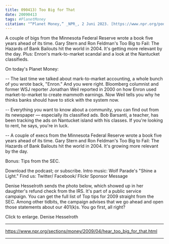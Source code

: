 ```yaml
---
title: 090413) Too Big for That
date: 20090413
tags: #PlanetMoney
citation: "“Planet Money,” _NPR_, 2 Juni 2023. [https://www.npr.org/podcasts/510289/planet-money](https://www.npr.org/podcasts/510289/planet-money) (diakses 4 Juni 2023)."
---
```


A couple of bigs from the Minnesota Federal Reserve wrote a book five years ahead of its time. Gary Stern and Ron Feldman's Too Big to Fail: The Hazards of Bank Bailouts hit the world in 2004. It's getting more relevant by the day. Plus: Enron's mark-to-market scandal and a look at the Nantucket classifieds.

On today's Planet Money:

-- The last time we talked about mark-to-market accounting, a whole bunch of you wrote back, "Enron." And you were right. Bloomberg columnist and former WSJ reporter Jonathan Weil reported in 2000 on how Enron used market-to-market to create mammoth earnings. Now Weil tells you why he thinks banks should have to stick with the system now.

-- Everything you want to know about a community, you can find out from its newspaper — especially its classified ads. Bob Barsanti, a teacher, has been tracking the ads on Nantucket island with his classes. If you're looking to rent, he says, you're in luck.

-- A couple of execs from the Minnesota Federal Reserve wrote a book five years ahead of its time. Gary Stern and Ron Feldman's Too Big to Fail: The Hazards of Bank Bailouts hit the world in 2004. It's growing more relevant by the day.

Bonus: Tips from the SEC.

Download the podcast; or subscribe. Intro music: Wolf Parade's "Shine a Light." Find us: Twitter/ Facebook/ Flickr
Sponsor Message

Denise Hesselroth sends the photo below, which showed up in her daughter's refund check from the IRS. It's part of a public service campaign. You can get the full list of Top tips for 2009 straight from the SEC. Among other tidbits, the campaign advises that we go ahead and open those statements about our 401(k)s. You go first, all right?

Click to enlarge.
Denise Hesselroth 

----

https://www.npr.org/sections/money/2009/04/hear_too_big_for_that.html



----
